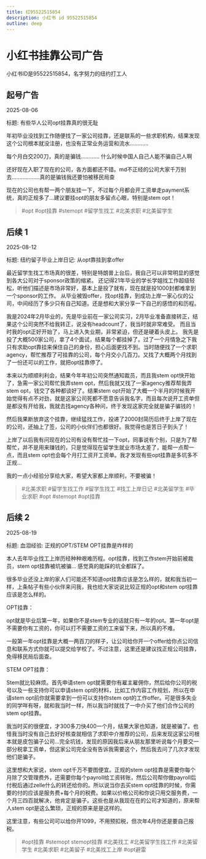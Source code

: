 ```yaml
---
title: 红95522515854
description: 小红书 id 95522515854
outline: deep
---
```


# 小红书挂靠公司广告

小红书ID是95522515854，名字努力的纽约打工人

## 起号广告

2025-08-06

标题: 有些华人公司opt挂靠真的很无耻

年初毕业没找到工作随便找了一家公司挂靠，还是联系的一些求职机构，结果发现这个公司根本就没注册，也没有正常业务运营和流水…………
	
每个月白交200刀，真的是骗钱…………
什么时候中国人自己人能不骗自己人啊
	
还好现在入职了现在的公司，各方面都还不错。md不正经的公司大家千万别去………………真的是骗钱我还要怕被移民局查
	
现在的公司也有帮一两个朋友挂一下，不过每个月都会开工资单走payment系统，真的正规多了…建议要挂opt的朋友多留点心眼，特别是stem opt！
	
> #opt #opt挂靠 #stemopt #留学生找工 #北美求职 #北美留学生

## 后续 1

2025-08-12

标题: 纽约留子毕业上岸日记: 从opt靠挂到拿offer


最近留学生找工市场真的很差，特别是特朗普上台后，我自己可以非常明显的感觉到各大公司对于sponsor政策的缩紧。
还记得21年毕业的学长学姐找工作超级轻松，听他们描述是市场非常好，基本上是投了就有，现在就是投1000封都难拿到一个sponsor的工作。
从毕业被毁offer，找opt挂靠，到成功上岸一家心仪的公司，中间经历了多少只有自己知道。还是想和大家分享一下自己的感悟的和历程。
	
我是2024年2月毕业的，先是毕业前在一家公司实习，2月毕业准备直接转正，结果这个公司突然不给我转正，说没有headcount了，我当时就非常难受。
而且当时我的opt正好开始了，马上进入失业期，非常紧迫，但还是硬着头皮上。
我先是投了大概500家公司，拿了4个面试，结果每个都挂掉了。过了一个月情急之下我只有求助opt靠挂来保住自己的身份，担心后面更找不到。当时随便找了一个求职agency，帮忙推荐了可挂靠的公司，每个月交小几百刀。又找了大概两个月找到了一份还可以的工作，就把opt挂靠停了。
	
本来以为顺顺利利会，结果今年年初公司突然通知裁员，而且我stem opt快开始了，急需一家公司帮忙我弄stem opt，然后我就又找了一家agency推荐帮我弄stem opt，钱交了各种都谈好了。结果stem opt开始了大概一个半月的时候我开始觉得有点不对劲，就是这家公司死都不愿意告诉我名字，而且每次说开工资单但是都没有开给我，我就去找agency各种问，终于发现这家完全就是骗子骗钱的！
	
然后我果断放弃这个挂靠，继续猛找工作，投递了2000封简历后终于上岸了现在的公司，还抽上了签，公司的小伙伴们也都很好。我觉得也是苦日子到头了！
	
上岸了以后我有问现在的公司有没有帮忙挂一下opt，同事说有个别，只是为了帮帮忙，并不是用来赚钱的，只是觉得现在留学生就业市场太差了，能帮一点帮一点，而且stem opt也会每个月打工资开工资单。我才发现有些opt挂靠是多坑多不正规...
	
我的一点小经验分享给大家，希望大家都上岸顺利，不要被骗！
	
> #北美求职 #留学生找工作 #留学生找工 #找工上岸日记 #北美留学生 #毕业求职  #opt #stemopt #opt挂靠

## 后续 2

2025-08-19

标题: 血泪经验: 正规的OPT/STEM OPT挂靠是咋样的

本人去年毕业找工上岸历经种种艰难历程。opt挂靠，找到工作stem开始前被裁员，stem opt挂靠被坑被骗... 感觉真的能踩的坑全都踩了。
	
很多毕业还没上岸的家人们可能还不知道opt挂靠应该是怎么样的，就和我当初一样，上条帖子有些小伙伴来问我，我也给大家说说比较正规的opt和stem opt挂靠应该是怎么样的。
	
OPT挂靠：
	
opt就是毕业后第一年，如果你不是stem专业的话就只有一年的opt。第一年opt是不需要你有工资的，你可以打不需要工资的工来留下来，所以真的不难。
	
一般第一年opt挂靠是大概一两百刀的样子，让公司给你开一个offer给你点公司信息和联系方式你就可以提交给学校了。不过注意，这里还是建议找正规公司挂靠，免得移民局后面查。
	
STEM OPT挂靠：
	
Stem就比较麻烦。首先申请stem opt就需要你有雇主雇佣你，然后给你公司的税号以及一些支持你可以申请stem opt的材料，比如工作内容工作规划，所以在申请stem opt前你就需要拿到一份可以支持你stem opt的工作offer。可是很多失业的同学咩有呀，就和我当时一样，所以我当时就找了一中介买了他们合作公司的stem opt挂靠。
	
我当时买的很便宜，才300多刀快400一个月，结果大家也知道，就是被骗了。也怪我当时没有自己去好好核查就相信了求职中介推荐的公司，后来发现这家公司根本就是皮包骗子公司...完全坑钱，发现的原因我后来从朋友那里听说每个月要交一部分税拿工资单，但这家公司完全没有告诉我需要这个，然后我去问了几次才发现他们是骗子。
	
这里想和大家说，stem opt千万不要图便宜。正规的stem opt挂靠是需要你每个月除了交管理费外，还需要你每个payroll给工资转账，然后公司帮你做payroll后付税后通过zelle什么的转还给你的。所以说当你去买stem opt挂靠的时候，你需要的付的应该是服务费+每个月的税费。如果以价格公司和你说只用交服务费，一个月三四百就解决，他肯定是骗子。这些也是从我现在在的公司才知道的，原来帮人stem opt是这么繁琐，正规的原来是是这样的。
	
这里注意，有些公司可以给你开1099，不用预扣税，但次年4月你还是要自己报税。
	
> #opt挂靠 #stemopt stemopt挂靠 #北美找工 #北美留学生找工作 #北美留学生 #北美求职 #北美留子 #北美找工上岸 #opt避雷
